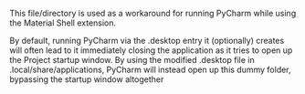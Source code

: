 This file/directory is used as a workaround for running PyCharm while using the Material Shell extension.

By default, running PyCharm via the .desktop entry it (optionally) creates will often lead to it immediately closing the application as it tries to open up the Project startup window. By using the modified .desktop file in .local/share/applications, PyCharm will instead open up this dummy folder, bypassing the startup window altogether 
